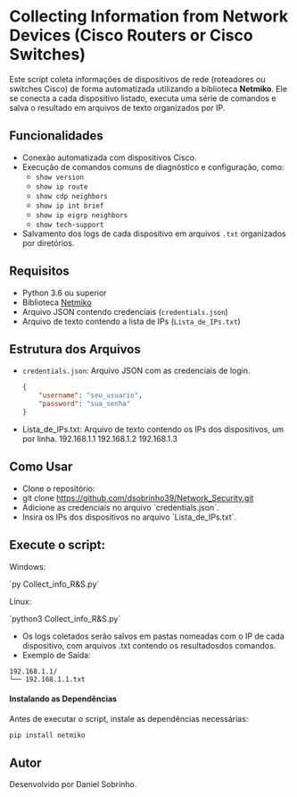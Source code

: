 # Collecting Information from Network Devices (Cisco Routers or Cisco Switches)

Este script coleta informações de dispositivos de rede (roteadores ou switches Cisco) de forma automatizada utilizando a biblioteca **Netmiko**. Ele se conecta a cada dispositivo listado, executa uma série de comandos e salva o resultado em arquivos de texto organizados por IP.

## Funcionalidades

- Conexão automatizada com dispositivos Cisco.
- Execução de comandos comuns de diagnóstico e configuração, como:
  - `show version`
  - `show ip route`
  - `show cdp neighbors`
  - `show ip int brief`
  - `show ip eigrp neighbors`
  - `show tech-support`
- Salvamento dos logs de cada dispositivo em arquivos `.txt` organizados por diretórios.

## Requisitos

- Python 3.6 ou superior
- Biblioteca [Netmiko](https://github.com/ktbyers/netmiko)
- Arquivo JSON contendo credenciais (`credentials.json`)
- Arquivo de texto contendo a lista de IPs (`Lista_de_IPs.txt`)

## Estrutura dos Arquivos

- `credentials.json`: Arquivo JSON com as credenciais de login.

  ```json
  {
      "username": "seu_usuario",
      "password": "sua_senha"
  }
  ```

- Lista_de_IPs.txt: Arquivo de texto contendo os IPs dos dispositivos, um por linha.
192.168.1.1
192.168.1.2
192.168.1.3

## Como Usar
- Clone o repositório:
- git clone https://github.com/dsobrinho39/Network_Security.git
- Adicione as credenciais no arquivo `credentials.json´.
- Insira os IPs dos dispositivos no arquivo `Lista_de_IPs.txt´.

## Execute o script:

Windows:

`py Collect_info_R&S.py´

Linux:

`python3 Collect_info_R&S.py´


- Os logs coletados serão salvos em pastas nomeadas com o IP de cada dispositivo, com arquivos .txt contendo os resultadosdos comandos.
- Exemplo de Saída:
```
192.168.1.1/
└── 192.168.1.1.txt
```
#### Instalando as Dependências

Antes de executar o script, instale as dependências necessárias:

```bash
pip install netmiko
```

## Autor
Desenvolvido por Daniel Sobrinho.


